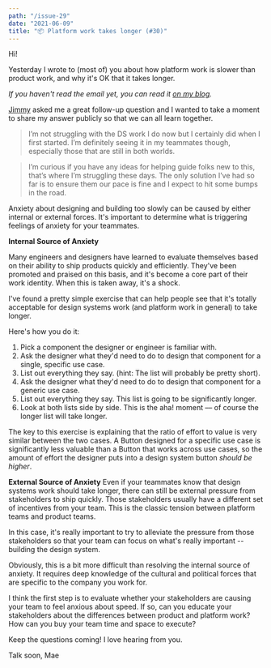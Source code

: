 ```yaml
---
path: "/issue-29"
date: "2021-06-09"
title: "📦 Platform work takes longer (#30)"
---
```


Hi!

Yesterday I wrote to (most of) you about how platform work is slower than product work, and why it's OK that it takes longer.

_If you haven't read the email yet, you can read it [on my blog](../29)._

[Jimmy](https://twitter.com/jimmynotjim) asked me a great follow-up question and I wanted to take a moment to share my answer publicly so that we can all learn together.

> I’m not struggling with the DS work I do now but I certainly did when I first started. I’m definitely seeing it in my teammates though, especially those that are still in both worlds.

> I’m curious if you have any ideas for helping guide folks new to this, that’s where I’m struggling these days. The only solution I’ve had so far is to ensure them our pace is fine and I expect to hit some bumps in the road.

Anxiety about designing and building too slowly can be caused by either internal or external forces. It's important to determine what is triggering feelings of anxiety for your teammates.

**Internal Source of Anxiety**

Many engineers and designers have learned to evaluate themselves based on their ability to ship products quickly and efficiently. They've been promoted and praised on this basis, and it's become a core part of their work identity. When this is taken away, it's a shock.

I've found a pretty simple exercise that can help people see that it's totally acceptable for design systems work (and platform work in general) to take longer.

Here's how you do it:

1. Pick a component the designer or engineer is familiar with.
2. Ask the designer what they'd need to do to design that component for a single, specific use case.
3. List out everything they say. (hint: The list will probably be pretty short).
4. Ask the designer what they'd need to do to design that component for a generic use case.
5. List out everything they say. This list is going to be significantly longer.
6. Look at both lists side by side. This is the aha! moment –– of course the longer list will take longer.

The key to this exercise is explaining that the ratio of effort to value is very similar between the two cases. A Button designed for a specific use case is significantly less valuable than a Button that works across use cases, so the amount of effort the designer puts into a design system button _should be higher_.

**External Source of Anxiety**
Even if your teammates know that design systems work should take longer, there can still be external pressure from stakeholders to ship quickly. Those stakeholders usually have a different set of incentives from your team. This is the classic tension between platform teams and product teams.

In this case, it's really important to try to alleviate the pressure from those stakeholders so that your team can focus on what's really important -- building the design system.

Obviously, this is a bit more difficult than resolving the internal source of anxiety. It requires deep knowledge of the cultural and political forces that are specific to the company you work for.

I think the first step is to evaluate whether your stakeholders are causing your team to feel anxious about speed. If so, can you educate your stakeholders about the differences between product and platform work? How can you buy your team time and space to execute?

Keep the questions coming! I love hearing from you.

Talk soon,
Mae
